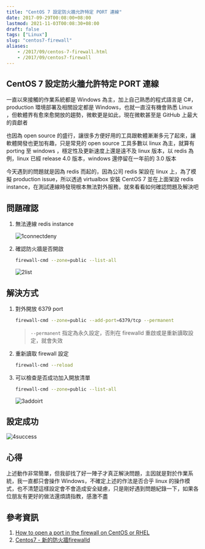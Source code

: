 ```yaml
---
title: "CentOS 7 設定防火牆允許特定 PORT 連線"
date: 2017-09-29T00:08:00+08:00
lastmod: 2021-11-03T00:08:30+08:00
draft: false
tags: ["Linux"]
slug: "centos7-firewall"
aliases:
    - /2017/09/centos-7-firewall.html
    - /2017/09/centos7-firewall
---
```

## CentOS 7 設定防火牆允許特定 PORT 連線

一直以來接觸的作業系統都是 Windows 為主，加上自己熟悉的程式語言是 C#，production 環境部署及相關設定都是 Windows，也就一直沒有機會熟悉 Linux ，但軟體界有愈來愈開放的趨勢，微軟更是如此，現在微軟甚至是 GitHub 上最大的貢獻者

也因為 open source 的盛行，讓很多方便好用的工具跟軟體漸漸多元了起來，讓軟體開發也更加有趣，只是常見的 open source 工具多數以 linux 為主，就算有 porting 至 windows ，穩定性及更新速度上還是遠不及 linux 版本，以 redis 為例，linux 已經 release 4.0 版本，windows 還停留在一年前的 3.0 版本

今天遇到的問題就是因為 redis 而起的，因為公司 redis 架設在 linux 上，為了模擬 production issue，所以透過 virtualbox 安裝 CentOS 7 並在上面架設 redis instance，在測試連線時發現根本無法對外服務，就來看看如何確認問題及解決吧

## 問題確認

1. 無法連線 redis instance

    ![1connectdeny](https://user-images.githubusercontent.com/3851540/30976026-5aa56110-a4a6-11e7-976c-47d8f0f5c451.png)

2. 確認防火牆是否開啟

    ```bash
    firewall-cmd --zone=public --list-all
    ```

    ![2list](https://user-images.githubusercontent.com/3851540/30976029-5b1a3206-a4a6-11e7-818f-3e6491b61dc1.png)

## 解決方式

1. 對外開放 6379 port

    ```bash
    firewall-cmd --zone=public --add-port=6379/tcp --permanent
    ```

    > `--permanent` 指定為永久設定，否則在 firewalld 重啟或是重新讀取設定，就會失效

2. 重新讀取 firewall 設定

    ```bash
    firewall-cmd --reload
    ```

3. 可以檢查是否成功加入開放清單

    ```bash
    firewall-cmd --zone=public --list-all
    ```

    ![3addoirt](https://user-images.githubusercontent.com/3851540/30976027-5aa5b250-a4a6-11e7-977c-ae6f985a9eab.png)

## 設定成功

![4success](https://user-images.githubusercontent.com/3851540/30976028-5ab1a880-a4a6-11e7-92ba-0a4e4cf1a29b.png)

## 心得

上述動作非常簡單，但我卻找了好一陣子才真正解決問題，主因就是對於作業系統，我一直都只會操作 Windows，不確定上述的作法是否合乎 linux 的操作模式，也不清楚這樣設定會不會造成安全疑慮，只是剛好遇到問題紀錄一下，如果各位朋友有更好的做法還煩請指教，感激不盡

## 參考資訊

1. [How to open a port in the firewall on CentOS or RHEL](http://ask.xmodulo.com/open-port-firewall-centos-rhel.html)
2. [Centos7 - 新的防火牆firewalld](http://n.sfs.tw/content/index/10384)
